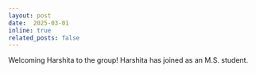 ```yaml
---
layout: post
date:  2025-03-01
inline: true
related_posts: false
---
```


Welcoming Harshita to the group! Harshita has joined as an M.S. student.
